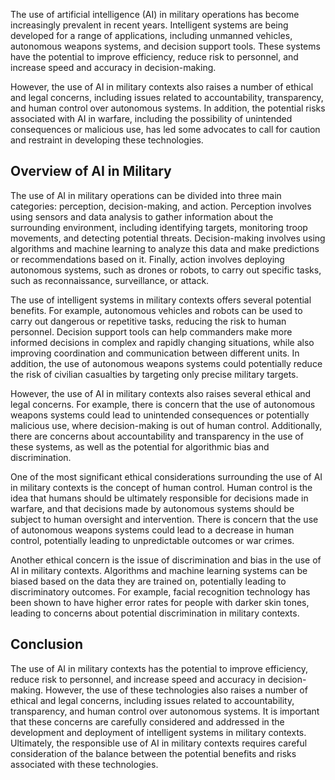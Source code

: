 
The use of artificial intelligence (AI) in military operations has become increasingly prevalent in recent years. Intelligent systems are being developed for a range of applications, including unmanned vehicles, autonomous weapons systems, and decision support tools. These systems have the potential to improve efficiency, reduce risk to personnel, and increase speed and accuracy in decision-making.

However, the use of AI in military contexts also raises a number of ethical and legal concerns, including issues related to accountability, transparency, and human control over autonomous systems. In addition, the potential risks associated with AI in warfare, including the possibility of unintended consequences or malicious use, has led some advocates to call for caution and restraint in developing these technologies.

Overview of AI in Military
--------------------------

The use of AI in military operations can be divided into three main categories: perception, decision-making, and action. Perception involves using sensors and data analysis to gather information about the surrounding environment, including identifying targets, monitoring troop movements, and detecting potential threats. Decision-making involves using algorithms and machine learning to analyze this data and make predictions or recommendations based on it. Finally, action involves deploying autonomous systems, such as drones or robots, to carry out specific tasks, such as reconnaissance, surveillance, or attack.

The use of intelligent systems in military contexts offers several potential benefits. For example, autonomous vehicles and robots can be used to carry out dangerous or repetitive tasks, reducing the risk to human personnel. Decision support tools can help commanders make more informed decisions in complex and rapidly changing situations, while also improving coordination and communication between different units. In addition, the use of autonomous weapons systems could potentially reduce the risk of civilian casualties by targeting only precise military targets.

However, the use of AI in military contexts also raises several ethical and legal concerns. For example, there is concern that the use of autonomous weapons systems could lead to unintended consequences or potentially malicious use, where decision-making is out of human control. Additionally, there are concerns about accountability and transparency in the use of these systems, as well as the potential for algorithmic bias and discrimination.

One of the most significant ethical considerations surrounding the use of AI in military contexts is the concept of human control. Human control is the idea that humans should be ultimately responsible for decisions made in warfare, and that decisions made by autonomous systems should be subject to human oversight and intervention. There is concern that the use of autonomous weapons systems could lead to a decrease in human control, potentially leading to unpredictable outcomes or war crimes.

Another ethical concern is the issue of discrimination and bias in the use of AI in military contexts. Algorithms and machine learning systems can be biased based on the data they are trained on, potentially leading to discriminatory outcomes. For example, facial recognition technology has been shown to have higher error rates for people with darker skin tones, leading to concerns about potential discrimination in military contexts.

## Conclusion

The use of AI in military contexts has the potential to improve efficiency, reduce risk to personnel, and increase speed and accuracy in decision-making. However, the use of these technologies also raises a number of ethical and legal concerns, including issues related to accountability, transparency, and human control over autonomous systems. It is important that these concerns are carefully considered and addressed in the development and deployment of intelligent systems in military contexts. Ultimately, the responsible use of AI in military contexts requires careful consideration of the balance between the potential benefits and risks associated with these technologies.
